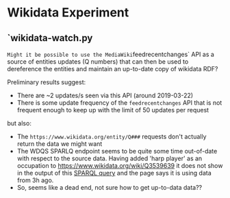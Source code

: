# Wikidata Experiment

## `wikidata-watch.py
`
Might it be possible to use the MediaWiki `feedrecentchanges` API as a source of entities updates (Q numbers) that can then be used to dereference the entities and maintain an up-to-date copy of wikidata RDF?

Preliminary results suggest:

  * There are ~2 updates/s seen via this API (around 2019-03-22)
  * There is some update frequency of the `feedrecentchanges` API that is not frequent enough to keep up with the limit of 50 updates per request

but also:

  * The `https://www.wikidata.org/entity/Q###` requests don't actually return the data we might want
  * The WDQS SPARLQ endpoint seems to be quite some time out-of-date with respect to the source data. Having added 'harp player' as an occupation to <https://www.wikidata.org/wiki/Q3539639> it does not show in the output of this [SPARQL query](https://query.wikidata.org/#SELECT%20%3Fp%20%3Fo%20%3FoLabel%20WHERE%20%7B%0A%20%20SERVICE%20wikibase%3Alabel%20%7B%20bd%3AserviceParam%20wikibase%3Alanguage%20%22%5BAUTO_LANGUAGE%5D%2Cen%22.%20%7D%0A%20%20wd%3AQ3539639%20%3Fp%20%3Fo.%0A%7D%0ALIMIT%20100) and the page says it is using data from 3h ago.
  * So, seems like a dead end, not sure how to get up-to-data data??